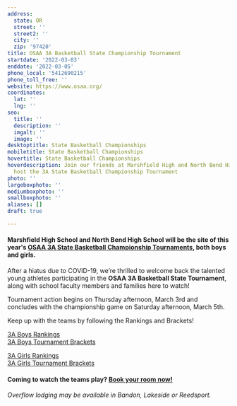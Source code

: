 ```yaml
---
address:
  state: OR
  street: ''
  street2: ''
  city: ''
  zip: '97420'
title: OSAA 3A Basketball State Championship Tournament
startdate: '2022-03-03'
enddate: '2022-03-05'
phone_local: '5412690215'
phone_toll_free: ''
website: https://www.osaa.org/
coordinates:
  lat: ''
  lng: ''
seo:
  title: ''
  description: ''
  imgalt: ''
  image: ''
desktoptitle: State Basketball Championships
mobiletitle: State Basketball Championships
hovertitle: State Basketball Championships
hoverdescription: Join our friends at Marshfield High and North Bend High as they
  host the 3A State Basketball Championship Tournament
photo: ''
largeboxphoto: ''
mediumboxphoto: ''
smallboxphoto: ''
aliases: []
draft: true

---
```

#### **Marshfield High School and North Bend High School** will be the site of this year's [**OSAA 3A State Basketball Championship Tournaments**](https://www.osaa.org/)**,** both boys and girls.

After a hiatus due to COVID-19, we’re thrilled to welcome back the talented young athletes participating in the **OSAA 3A Basketball State Tournament**, along with school faculty members and families here to watch!

Tournament action begins on Thursday afternoon, March 3rd and concludes with the championship game on Saturday afternoon, March 5th.

Keep up with the teams by following the Rankings and Brackets!

[3A Boys Rankings](https://www.osaa.org/activities/bbx/rankings)  
[3A Boys Tournament Brackets](https://www.osaa.org/activities/bbx/brackets?div=3A)

[3A Girls Rankings](https://www.osaa.org/activities/gbx/rankings)  
[3A Girls Tournament Brackets](https://www.osaa.org/activities/gbx/brackets?div=3A)

#### Coming to watch the teams play? [Book your room now!](https://www.oregonsadventurecoast.com/lodging/)

_Overflow lodging may be available in Bandon, Lakeside or Reedsport._